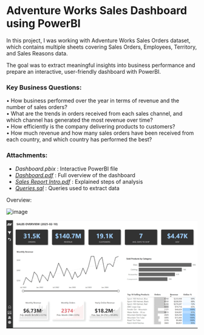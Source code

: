 # Adventure Works Sales Dashboard using PowerBI

In this project, I was working with Adventure Works Sales Orders dataset, which contains multiple sheets covering Sales Orders, Employees, Territory, and Sales Reasons data.  

The goal was to extract meaningful insights into business performance and prepare an interactive, user-friendly dashboard with PowerBI.

### Key Business Questions:

•  How business performed over the year in terms of revenue and the number of sales orders?  
•  What are the trends in orders received from each sales channel, and which channel has generated the most revenue over time?  
•  How efficiently is the company delivering products to customers?  
•  How much revenue and how many sales orders have been received from each country, and which country has performed the best?  

### Attachments:

- *Dashboard.pbix* : Interactive PowerBI file
- [*Dashboard.pdf*](https://github.com/monikase/Data-Analytics-Projects/blob/efa1f6f4a729b200c11c8b5b967b95a6099f6b6a/4-Visualizing%20Data%20Using%20Power%20BI/Dashboard.pdf) : Full overview of the dashboard
- [*Sales Report Intro.pdf*](https://github.com/monikase/Data-Analytics-Projects/blob/5affa0965b10cb731e0b2ac5fb67c25fa0d844a2/4-Visualizing%20Data%20Using%20Power%20BI/Sales%20Report%20Intro.pdf) : Explained steps of analysis
- [*Queries.sql*](https://github.com/monikase/Data-Analytics-Projects/blob/5affa0965b10cb731e0b2ac5fb67c25fa0d844a2/4-Visualizing%20Data%20Using%20Power%20BI/Queries.sql) : Queries used to extract data

Overview:  

![image](https://github.com/user-attachments/assets/1efc7641-7a7a-4138-8d15-7d0a8fa9b1ff)

![me](https://github.com/monikase/Data-Analytics-Projects/blob/396cc4c70cf4163ab3fe1df7d13dffb471a5c5af/4-Visualizing%20Data%20Using%20Power%20BI/dashboard_view.gif)
